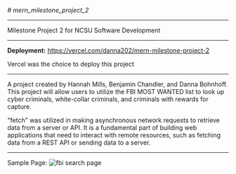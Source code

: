 *# mern_milestone_project_2*
___

Milestone Project 2 for NCSU Software Development
___

**Deployment:**
https://vercel.com/danna202/mern-milestone-project-2

Vercel was the choice to deploy this project
___

A project created by Hannah Mills, Benjamin Chandler, and Danna Bohnhoff.
This project will allow users to utilize the FBI MOST WANTED list to look up cyber criminals, white-collar criminals, and criminals with rewards for capture.

"fetch" was utilized in making asynchronous network requests to retrieve data from a server or API. It is a fundamental part of building web applications that need to interact with remote resources, such as fetching data from a REST API or sending data to a server.

___

Sample Page:
![fbi search page](https://github.com/danna202/mern_milestone_project_2/assets/105758399/3abbd4fd-4526-4100-b582-5379f52b6338)



